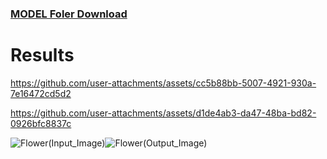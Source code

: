 ### [MODEL Foler Download](https://drive.google.com/drive/folders/1K-tiGadK41m-sy9usl4MUYqTnj2F_a34?usp=sharing)

# Results


https://github.com/user-attachments/assets/cc5b88bb-5007-4921-930a-7e16472cd5d2




https://github.com/user-attachments/assets/d1de4ab3-da47-48ba-bd82-0926bfc8837c




![Flower(Input_Image)](https://github.com/user-attachments/assets/1b2709fb-46dd-4321-8a9c-799635577ab1)![Flower(Output_Image)](https://github.com/user-attachments/assets/4a9a911d-061a-4691-8fdb-e357ce0533fa)

